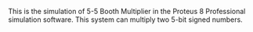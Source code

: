 This is the simulation of 5-5 Booth Multiplier in the Proteus 8 Professional simulation software. This system can multiply two 5-bit signed numbers.
